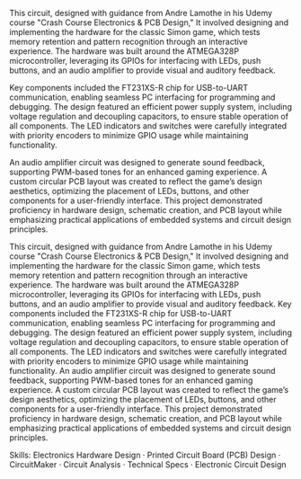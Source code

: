 This circuit, designed with guidance from Andre Lamothe in his Udemy course "Crash Course Electronics & PCB Design," It involved designing and implementing the hardware for the classic Simon game, which tests memory retention and pattern recognition through an interactive experience. The hardware was built around the ATMEGA328P microcontroller, leveraging its GPIOs for interfacing with LEDs, push buttons, and an audio amplifier to provide visual and auditory feedback.

Key components included the FT231XS-R chip for USB-to-UART communication, enabling seamless PC interfacing for programming and debugging. The design featured an efficient power supply system, including voltage regulation and decoupling capacitors, to ensure stable operation of all components. The LED indicators and switches were carefully integrated with priority encoders to minimize GPIO usage while maintaining functionality.

An audio amplifier circuit was designed to generate sound feedback, supporting PWM-based tones for an enhanced gaming experience. A custom circular PCB layout was created to reflect the game’s design aesthetics, optimizing the placement of LEDs, buttons, and other components for a user-friendly interface. This project demonstrated proficiency in hardware design, schematic creation, and PCB layout while emphasizing practical applications of embedded systems and circuit design principles.

This circuit, designed with guidance from Andre Lamothe in his Udemy course "Crash Course Electronics & PCB Design," It involved designing and implementing the hardware for the classic Simon game, which tests memory retention and pattern recognition through an interactive experience. The hardware was built around the ATMEGA328P microcontroller, leveraging its GPIOs for interfacing with LEDs, push buttons, and an audio amplifier to provide visual and auditory feedback. Key components included the FT231XS-R chip for USB-to-UART communication, enabling seamless PC interfacing for programming and debugging. The design featured an efficient power supply system, including voltage regulation and decoupling capacitors, to ensure stable operation of all components. The LED indicators and switches were carefully integrated with priority encoders to minimize GPIO usage while maintaining functionality. An audio amplifier circuit was designed to generate sound feedback, supporting PWM-based tones for an enhanced gaming experience. A custom circular PCB layout was created to reflect the game’s design aesthetics, optimizing the placement of LEDs, buttons, and other components for a user-friendly interface. This project demonstrated proficiency in hardware design, schematic creation, and PCB layout while emphasizing practical applications of embedded systems and circuit design principles.

Skills: Electronics Hardware Design · Printed Circuit Board (PCB) Design · CircuitMaker · Circuit Analysis · Technical Specs · Electronic Circuit Design
